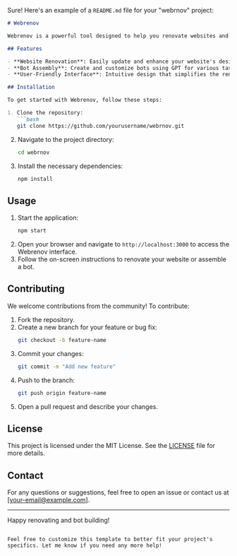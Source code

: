 Sure! Here's an example of a `README.md` file for your "webrnov" project:

```markdown
# Webrenov

Webrenov is a powerful tool designed to help you renovate websites and assemble innovative bots using GPT technology. This project aims to streamline the process of website updates and bot creation, making it accessible and efficient for users of all skill levels.

## Features

- **Website Renovation**: Easily update and enhance your website's design and functionality.
- **Bot Assembly**: Create and customize bots using GPT for various tasks such as customer support, personal assistance, and more.
- **User-Friendly Interface**: Intuitive design that simplifies the renovation and bot assembly process.

## Installation

To get started with Webrenov, follow these steps:

1. Clone the repository:
   ```bash
   git clone https://github.com/yourusername/webrnov.git
   ```
2. Navigate to the project directory:
   ```bash
   cd webrnov
   ```
3. Install the necessary dependencies:
   ```bash
   npm install
   ```

## Usage

1. Start the application:
   ```bash
   npm start
   ```
2. Open your browser and navigate to `http://localhost:3000` to access the Webrenov interface.
3. Follow the on-screen instructions to renovate your website or assemble a bot.

## Contributing

We welcome contributions from the community! To contribute:

1. Fork the repository.
2. Create a new branch for your feature or bug fix:
   ```bash
   git checkout -b feature-name
   ```
3. Commit your changes:
   ```bash
   git commit -m "Add new feature"
   ```
4. Push to the branch:
   ```bash
   git push origin feature-name
   ```
5. Open a pull request and describe your changes.

## License

This project is licensed under the MIT License. See the [LICENSE](LICENSE) file for more details.

## Contact

For any questions or suggestions, feel free to open an issue or contact us at [your-email@example.com].

---

Happy renovating and bot building!
```

Feel free to customize this template to better fit your project's specifics. Let me know if you need any more help!
